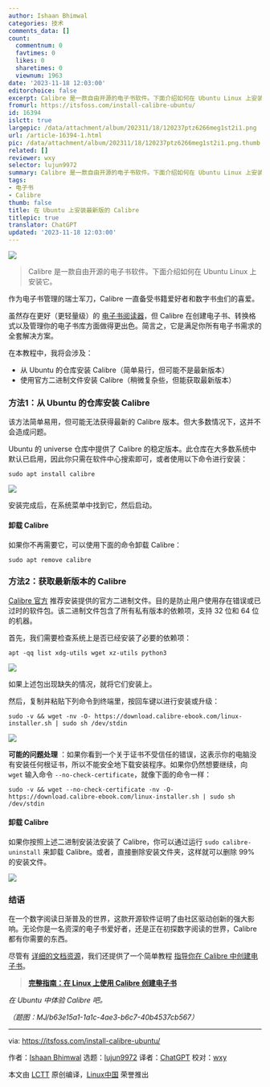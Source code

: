 ```yaml
---
author: Ishaan Bhimwal
categories: 技术
comments_data: []
count:
  commentnum: 0
  favtimes: 0
  likes: 0
  sharetimes: 0
  viewnum: 1963
date: '2023-11-18 12:03:00'
editorchoice: false
excerpt: Calibre 是一款自由开源的电子书软件。下面介绍如何在 Ubuntu Linux 上安装它。
fromurl: https://itsfoss.com/install-calibre-ubuntu/
id: 16394
islctt: true
largepic: /data/attachment/album/202311/18/120237ptz6266meg1st2i1.png
url: /article-16394-1.html
pic: /data/attachment/album/202311/18/120237ptz6266meg1st2i1.png.thumb.jpg
related: []
reviewer: wxy
selector: lujun9972
summary: Calibre 是一款自由开源的电子书软件。下面介绍如何在 Ubuntu Linux 上安装它。
tags:
- 电子书
- Calibre
thumb: false
title: 在 Ubuntu 上安装最新版的 Calibre
titlepic: true
translator: ChatGPT
updated: '2023-11-18 12:03:00'
---
```


![](/data/attachment/album/202311/18/120237ptz6266meg1st2i1.png)



> 
> Calibre 是一款自由开源的电子书软件。下面介绍如何在 Ubuntu Linux 上安装它。
> 
> 
> 


作为电子书管理的瑞士军刀，Calibre 一直备受书籍爱好者和数字书虫们的喜爱。


虽然存在更好（更轻量级）的 [电子书阅读器](https://itsfoss.com/best-ebook-readers-linux/)，但 Calibre 在创建电子书、转换格式以及管理你的电子书库方面做得更出色。简言之，它是满足你所有电子书需求的全套解决方案。


在本教程中，我将会涉及：


* 从 Ubuntu 的仓库安装 Calibre（简单易行，但可能不是最新版本）
* 使用官方二进制文件安装 Calibre（稍微复杂些，但能获取最新版本）


### 方法1：从 Ubuntu 的仓库安装 Calibre


该方法简单易用，但可能无法获得最新的 Calibre 版本。但大多数情况下，这并不会造成问题。


Ubuntu 的 universe 仓库中提供了 Calibre 的稳定版本。此仓库在大多数系统中默认已启用，因此你只需在软件中心搜索即可，或者使用以下命令进行安装：



```
sudo apt install calibre

```

![](/data/attachment/album/202311/18/120313l59b89598e4e5ugk.png)


安装完成后，在系统菜单中找到它，然后启动。


#### 卸载 Calibre


如果你不再需要它，可以使用下面的命令卸载 Calibre：



```
sudo apt remove calibre

```

### 方法2：获取最新版本的 Calibre


[Calibre 官方](https://calibre-ebook.com/download_linux) 推荐安装提供的官方二进制文件。目的是防止用户使用存在错误或已过时的软件包。该二进制文件包含了所有私有版本的依赖项，支持 32 位和 64 位的机器。


首先，我们需要检查系统上是否已经安装了必要的依赖项：



```
apt -qq list xdg-utils wget xz-utils python3

```

![](/data/attachment/album/202311/18/120313eptccjuuforjgtrr.png)


如果上述包出现缺失的情况，就将它们安装上。


然后，复制并粘贴下列命令到终端里，按回车键以进行安装或升级：



```
sudo -v && wget -nv -O- https://download.calibre-ebook.com/linux-installer.sh | sudo sh /dev/stdin

```

![](/data/attachment/album/202311/18/120313vox3xl9yaj9jiei3.png)


**可能的问题处理** ：如果你看到一个关于证书不受信任的错误，这表示你的电脑没有安装任何根证书，所以不能安全地下载安装程序。如果你仍然想要继续，向 `wget` 输入命令 `--no-check-certificate`，就像下面的命令一样：



```
sudo -v && wget --no-check-certificate -nv -O- https://download.calibre-ebook.com/linux-installer.sh | sudo sh /dev/stdin

```

#### 卸载 Calibre


如果你按照上述二进制安装法安装了 Calibre，你可以通过运行 `sudo calibre-uninstall` 来卸载 Calibre。或者，直接删除安装文件夹，这样就可以删除 99% 的安装文件。


![](/data/attachment/album/202311/18/120314jq0tz3uit9u87ut0.png)


### 结语


在一个数字阅读日渐普及的世界，这款开源软件证明了由社区驱动创新的强大影响。无论你是一名资深的电子书爱好者，还是正在初探数字阅读的世界，Calibre 都有你需要的东西。


尽管有 [详细的文档资源](https://calibre-ebook.com/help)，我们还提供了一个简单教程 [指导你在 Calibre 中创建电子书](/article-7977-1.html)。



> 
> **[完整指南：在 Linux 上使用 Calibre 创建电子书](/article-7977-1.html)**
> 
> 
> 


*在 Ubuntu 中体验 Calibre 吧。*


*（题图：MJ/b63e15a1-1a1c-4ae3-b6c7-40b4537cb567）*




---


via: <https://itsfoss.com/install-calibre-ubuntu/>


作者：[Ishaan Bhimwal](https://itsfoss.com/author/community/) 选题：[lujun9972](https://github.com/lujun9972) 译者：[ChatGPT](https://linux.cn/lctt/ChatGPT) 校对：[wxy](https://github.com/wxy)


本文由 [LCTT](https://github.com/LCTT/TranslateProject) 原创编译，[Linux中国](https://linux.cn/) 荣誉推出